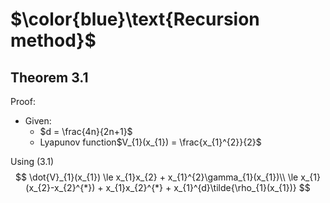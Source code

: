 # $\color{blue}\text{Recursion method}$

## Theorem 3.1

Proof:
* Given:
    * $d = \frac{4n}{2n+1}$
    * Lyapunov function$V_{1}(x_{1}) = \frac{x_{1}^{2}}{2}$

Using (3.1)
$$
\dot{V}_{1}(x_{1}) \le x_{1}x_{2} + x_{1}^{2}\gamma_{1}(x_{1})\\
\le x_{1}(x_{2}-x_{2}^{*}) + x_{1}x_{2}^{*} + x_{1}^{d}\tilde{\rho_{1}(x_{1})}
$$